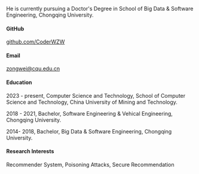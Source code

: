 He is currently pursuing a Doctor's Degree in School of Big Data & Software Engineering, Chongqing University.

#### GitHub
[ github.com/CoderWZW](https://github.com/CoderWZW)


#### Email
zongwei@cqu.edu.cn

#### Education
2023 - present, Computer Science and Technology, School of Computer Science and Technology, China University of Mining and Technology.

2018 - 2021, Bachelor, Software Engineering & Vehical Engineering, Chongqing University.

2014- 2018, Bachelor, Big Data & Software Engineering, Chongqing University.

#### Research Interests
Recommender System, Poisoning Attacks, Secure Recommendation
